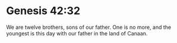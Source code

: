 # Genesis 42:32

We are twelve brothers, sons of our father. One is no more, and the youngest is this day with our father in the land of Canaan.
